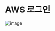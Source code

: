 # AWS 로그인
![image](https://user-images.githubusercontent.com/102650331/179179241-b1557fd1-3d8a-4953-8f8a-e3cffd35a203.png)

